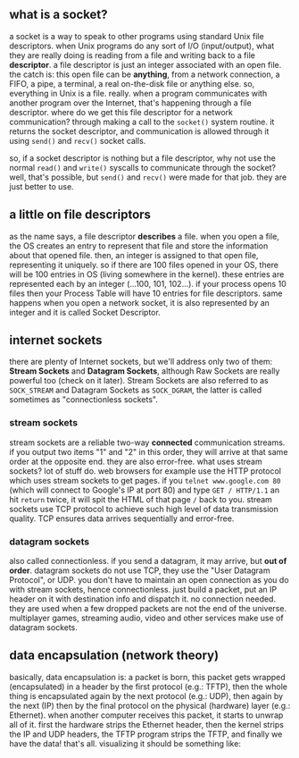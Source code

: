 ## what is a socket?
a socket is a way to speak to other programs using standard Unix file descriptors.
when Unix programs do any sort of I/O (input/output), what they are really doing is reading from a file and writing back to a file **descriptor**.
a file descriptor is just an integer associated with an open file. the catch is: this open file can be **anything**, from a network connection, a FIFO, a pipe, a terminal, a real on-the-disk file or anything else.
so, everything in Unix is a file. really. when a program communicates with another program over the Internet, that's happening through a file descriptor.
where do we get this file descriptor for a network communication? through making a call to the `socket()` system routine. it returns the socket descriptor, and communication is allowed through it using `send()` and `recv()` socket calls.

so, if a socket descriptor is nothing but a file descriptor, why not use the normal `read()` and `write()` syscalls to communicate through the socket? well, that's possible, but `send()` and `recv()` were made for that job. they are just better to use.

## a little on file descriptors
as the name says, a file descriptor **describes** a file. when you open a file, the OS creates an entry to represent that file and store the information about that opened file.
then, an integer is assigned to that open file, representing it uniquely.
so if there are 100 files opened in your OS, there will be 100 entries in OS (living somewhere in the kernel). these entries are represented each by an integer (...100, 101, 102...).
if your process opens 10 files then your Process Table will have 10 entries for file descriptors. same happens when you open a network socket, it is also represented by an integer and it is called Socket Descriptor.

## internet sockets
there are plenty of Internet sockets, but we'll address only two of them: **Stream Sockets** and **Datagram Sockets**, although Raw Sockets are really powerful too (check on it later).
Stream Sockets are also referred to as `SOCK_STREAM` and Datagram Sockets as `SOCK_DGRAM`, the latter is called sometimes as "connectionless sockets".

### stream sockets
stream sockets are a reliable two-way **connected** communication streams. if you output two items "1" and "2" in this order, they will arrive at that same order at the opposite end. they are also error-free.
what uses stream sockets? lot of stuff do. web browsers for example use the HTTP protocol which uses stream sockets to get pages.
if you `telnet www.google.com 80` (which will connect to Google's IP at port 80) and type `GET / HTTP/1.1` an hit `return` twice, it will spit the HTML of that page `/`  back to you.
stream sockets use TCP protocol to achieve such high level of data transmission quality. TCP ensures data arrives sequentially and error-free.

### datagram sockets
also called connectionless. if you send a datagram, it may arrive, but **out of order**. datagram sockets do not use TCP, they use the "User Datagram Protocol", or UDP.
you don't have to maintain an open connection as you do with stream sockets, hence connectionless. 
just build a packet, put an IP header on it with destination info and dispatch it. no connection needed.
they are used when a few dropped packets are not the end of the universe. multiplayer games, streaming audio, video and other services make use of datagram sockets.

## data encapsulation (network theory)
basically, data encapsulation is: a packet is born, this packet gets wrapped (encapsulated) in a header by the first protocol (e.g.: TFTP), then the whole thing is encapsulated again by the next protocol (e.g.: UDP), then again by the next (IP) then by the final protocol on the physical (hardware) layer (e.g.: Ethernet).
when another computer receives this packet, it starts to unwrap all of it. first the hardware strips the Ethernet header, then the kernel strips the IP and UDP headers, the TFTP program strips the TFTP, and finally we have the data!
that's all. visualizing it should be something like:
